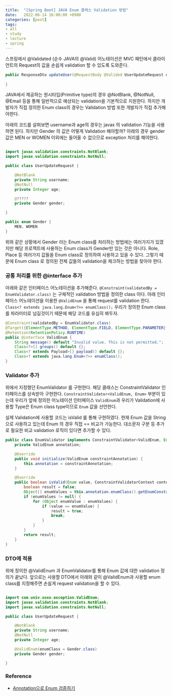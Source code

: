 ```yaml
---
title:  "[Spring Boot] JAVA Enum 클래스 Validation 방법"
date:   2022-06-14 16:00:00 +0900
categories: [post]
tags:
- all
- study
- lecture
- spring
---
```

스프링에서 @Validated (순수 JAVA의 @Valid) 어노테이션은 MVC 패턴에서 클라이언트의 Request의 값을 손쉽게 validation 할 수 있도록 도와준다. 
```java
public ResponseDto updateUser(@RequestBody @Valided UserUpdateRequest updateRequest) {
    
}
```

JAVA에서 제공하는 원시타입(Primitive type)의 경우 @NotBlank, @NotNull, @Email 등을 통해 일반적으로 예상되는 validation을 기본적으로 지원한다. 하지만 개발자가 직접 정의한 Enum class의 경우는 Validation 방법 또한 개발자가 직접 추가해야한다.

아래의 코드를 살펴보면 username과 age의 경우는 javax 의 validation 기능을 사용하면 된다. 하지만 Gender 의 값은 어떻게 Validation 해야할까? 아래의 경우 gender 값은 MEN or WOMEN 이외에는 들어올 수 없으므로 exception 처리를 해야한다.

```java

import javax.validation.constraints.NotBlank;
import javax.validation.constraints.NotNull;

public class UserUpdateRequest {

    @NotBlank
    private String username;
    @NotNull
    private Integer age;

    @?????
    private Gender gender;

}
```

```java
public enum Gender {
    MEN, WOMEN
}
```

위와 같은 상황에서 Gender 라는 Enum class를 처리하는 방법에는 여러가지가 있겠지만 해당 프로젝트에 사용하는 Enum class가 Gender만 있는 것은 아니다. Role, Place 등 여러가지 값들을 Enum class로 정의하여 사용하고 있을 수 있다. 그렇기 때문에 Enum class 로 정의된 전체 값들의 validation을 체크하는 방법을 찾아야 한다.

### 공통 처리를 위한 @interface 추가

아래와 같은 인터페이스 어노테이션을 추가해준다. `@Constraint(validatedBy = EnumValidator.class)` 는 구체적인 validation 방법을 정의한 class 이다. 아래 인터페이스 어노테이션을 이용한 `@ValidEnum` 을 통해 request를 validation 한다. `Class<? extends java.lang.Enum<?>> enumClass();` 우리가 정의한 Enum class를 파라미터로 넘길것이기 때문에 해당 코드를 유심히 봐두자.

```java
@Constraint(validatedBy = EnumValidator.class)
@Target({ElementType.METHOD, ElementType.FIELD, ElementType.PARAMETER})
@Retention(RetentionPolicy.RUNTIME)
public @interface ValidEnum {
    String message() default "Invalid value. This is not permitted.";
    Class<?>[] groups() default {};
    Class<? extends Payload>[] payload() default {};
    Class<? extends java.lang.Enum<?>> enumClass();
}
```

### Validator 추가

위에서 지정했던 EnumValidator 를 구현한다. 해당 클래스는 ConstraintValidator 인터페이스를 상속받아 구현한다. `ConstraintValidator<ValidEnum, Enum>` 부분이 있는데 우리가 앞에 정의한 어노테이션 인터페이스 `ValidEnum`과 우리가 Validation에 사용할 Type은 Enum class type이므로 `Enum` 값을 선언한다. 

실제 Validation에 사용할 코드는 isValid 를 통해 구현하였다. 현재 Enum 값을 String으로 사용하고 있는데 Enum 의 경우 직접 == 비교가 가능한다. 대소문자 구분 등 추가로 필요한 비교 validation 로직이 있다면 추가할 수 있다.

```java
public class EnumValidator implements ConstraintValidator<ValidEnum, Enum> {
    private ValidEnum annotation;

    @Override
    public void initialize(ValidEnum constraintAnnotation) {
        this.annotation = constraintAnnotation;
    }

    @Override
    public boolean isValid(Enum value, ConstraintValidatorContext context) {
        boolean result = false;
        Object[] enumValues = this.annotation.enumClass().getEnumConstants();
        if (enumValues != null) {
            for (Object enumValue : enumValues) {
                if (value == enumValue) {
                    result = true;
                    break;
                }
            }
        }
        return result;
    }
}
```

### DTO에 적용

위에 정의한 @ValidEnum 과 EnumValidator를 통해 Enum 값에 대한 validation 정의가 끝났다. 앞으로는 사용할 DTO에서 아래와 같이 @ValidEnum과 사용할 enum class를 지정해주면 손쉽게 request validation을 할 수 있다.

```java

import com.univ.xoxo.exception.ValidEnum;
import javax.validation.constraints.NotBlank;
import javax.validation.constraints.NotNull;

public class UserUpdateRequest {

    @NotBlank
    private String username;
    @NotNull
    private Integer age;

    @ValidEnum(enumClass = Gender.class)
    private Gender gender;

}
```

### Reference

- [Annotation으로 Enum 검증하기](https://velog.io/@hellozin/Annotation%EC%9C%BC%EB%A1%9C-Enum-%EA%B2%80%EC%A6%9D%ED%95%98%EA%B8%B0)